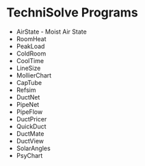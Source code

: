 # TechniSolve Programs

* AirState - Moist Air State
* RoomHeat
* PeakLoad
* ColdRoom
* CoolTime
* LineSize
* MollierChart
* CapTube
* Refsim
* DuctNet
* PipeNet
* PipeFlow
* DuctPricer
* QuickDuct
* DuctMate
* DuctView
* SolarAngles
* PsyChart
